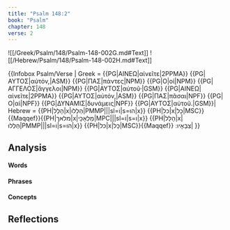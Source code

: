```yaml
---
title: "Psalm 148:2"
book: "Psalm"
chapter: 148
verse: 2
---
```

![[/Greek/Psalm/148/Psalm-148-002G.md#Text]]
![[/Hebrew/Psalm/148/Psalm-148-002H.md#Text]]

{{Infobox Psalm/Verse |
  Greek = {{PG|ΑΙΝΕΩ|αἰνεῖτε|2PPMA}} {{PG|ΑΥΤΟΣ|αὐτόν,|ASM}} {{PG|ΠΑΣ|πάντες|NPM}} {{PG|Ο|οἱ|NPM}} {{PG|ΑΓΓΕΛΟΣ|ἄγγελοι|NPM}} {{PG|ΑΥΤΟΣ|αὐτοῦ·|GSM}} {{PG|ΑΙΝΕΩ|αἰνεῖτε|2PPMA}} {{PG|ΑΥΤΟΣ|αὐτόν,|ASM}} {{PG|ΠΑΣ|πᾶσαι|NPF}} {{PG|Ο|αἱ|NPF}} {{PG|ΔΥΝΑΜΙΣ|δυνάμεις|NPF}} {{PG|ΑΥΤΟΣ|αὐτοῦ.|GSM}}|
  Hebrew = {{PH|הָלַל|x|הַלְלוּ|PMMP|||sl=וֹ|s=הוּ|x}} {{PH|כל|x|כָל|MSC}}{{Maqqef}}{{PH|מלאך|x|מַלְאָכָי|MPC|||sl=וֹ|s=ו|x}} {{PH|הָלַל|x|הַלְלוּ|PMMP|||sl=וֹ|s=הוּ|x}} {{PH|כל|x|כָּל|MSC}}{{Maqqef}}
צְבָאָיו
׃|
}}

## Analysis

#### Words

#### Phrases

#### Concepts

## Reflections
